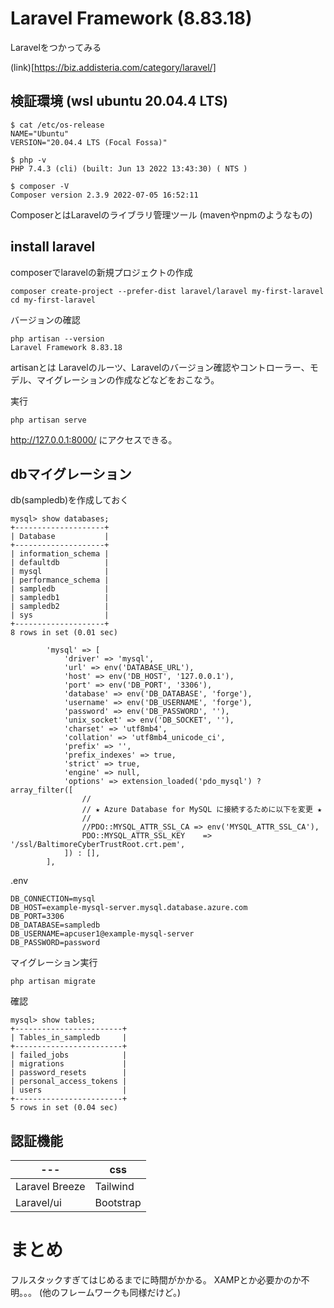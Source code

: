 # Laravel Framework (8.83.18)

Laravelをつかってみる

(link)[https://biz.addisteria.com/category/laravel/]


## 検証環境 (wsl ubuntu 20.04.4 LTS)

```
$ cat /etc/os-release 
NAME="Ubuntu"
VERSION="20.04.4 LTS (Focal Fossa)"

$ php -v
PHP 7.4.3 (cli) (built: Jun 13 2022 13:43:30) ( NTS )

$ composer -V
Composer version 2.3.9 2022-07-05 16:52:11
```
ComposerとはLaravelのライブラリ管理ツール (mavenやnpmのようなもの)

## install laravel

composerでlaravelの新規プロジェクトの作成
```
composer create-project --prefer-dist laravel/laravel my-first-laravel
cd my-first-laravel
```

バージョンの確認
```
php artisan --version
Laravel Framework 8.83.18
```
artisanとは Laravelのルーツ、Laravelのバージョン確認やコントローラー、モデル、マイグレーションの作成などなどをおこなう。

実行
```
php artisan serve
```
http://127.0.0.1:8000/ にアクセスできる。

## dbマイグレーション

db(sampledb)を作成しておく
```
mysql> show databases;
+--------------------+
| Database           |
+--------------------+
| information_schema |
| defaultdb          |
| mysql              |
| performance_schema |
| sampledb           |
| sampledb1          |
| sampledb2          |
| sys                |
+--------------------+
8 rows in set (0.01 sec)
```

```
        'mysql' => [
            'driver' => 'mysql',
            'url' => env('DATABASE_URL'),
            'host' => env('DB_HOST', '127.0.0.1'),
            'port' => env('DB_PORT', '3306'),
            'database' => env('DB_DATABASE', 'forge'),
            'username' => env('DB_USERNAME', 'forge'),
            'password' => env('DB_PASSWORD', ''),
            'unix_socket' => env('DB_SOCKET', ''),
            'charset' => 'utf8mb4',
            'collation' => 'utf8mb4_unicode_ci',
            'prefix' => '',
            'prefix_indexes' => true,
            'strict' => true,
            'engine' => null,
            'options' => extension_loaded('pdo_mysql') ? array_filter([
                //
                // ★ Azure Database for MySQL に接続するために以下を変更 ★
                //
                //PDO::MYSQL_ATTR_SSL_CA => env('MYSQL_ATTR_SSL_CA'),
                PDO::MYSQL_ATTR_SSL_KEY    => '/ssl/BaltimoreCyberTrustRoot.crt.pem',                
            ]) : [],
        ],
```
.env
```
DB_CONNECTION=mysql
DB_HOST=example-mysql-server.mysql.database.azure.com
DB_PORT=3306
DB_DATABASE=sampledb
DB_USERNAME=apcuser1@example-mysql-server
DB_PASSWORD=password
```
マイグレーション実行
```
php artisan migrate
```

確認
```
mysql> show tables;
+------------------------+
| Tables_in_sampledb     |
+------------------------+
| failed_jobs            |
| migrations             |
| password_resets        |
| personal_access_tokens |
| users                  |
+------------------------+
5 rows in set (0.04 sec)
```
## 認証機能
| --- | css |
| --- | --- |
| Laravel Breeze | Tailwind |
| Laravel/ui | Bootstrap |
# まとめ
フルスタックすぎてはじめるまでに時間がかかる。
XAMPとか必要かのか不明。。。
(他のフレームワークも同様だけど。)

